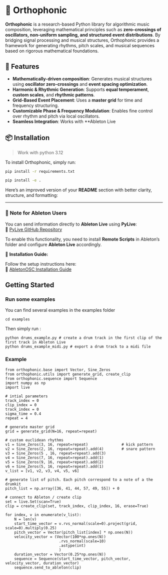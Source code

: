 # 🎵 Orthophonic

**Orthophonic** is a research-based Python library for algorithmic music composition, leveraging mathematical principles such as **zero-crossings of oscillators, non-uniform sampling, and structured event distributions**. By bridging signal processing and musical structures, Orthophonic provides a framework for generating rhythms, pitch scales, and musical sequences based on rigorous mathematical foundations.

## 🚀 Features

- **Mathematically-driven composition**: Generates musical structures using **oscillator zero-crossings** and **event spacing optimization**.
- **Harmonic & Rhythmic Generation**: Supports **equal temperament**, **custom scales**, and **rhythmic patterns**.
- **Grid-Based Event Placement**: Uses a **master grid** for time and frequency structuring.
- **Customizable Phase & Frequency Modulation**: Enables fine control over rhythm and pitch via local oscillators.
- **Seamless Integration**: Works with **Ableton Live

## 📦 Installation

> Work with python 3.12

To install Orthophonic, simply run:


```bash
pip install -r requirements.txt
```

```bash
pip install -e .
```

Here’s an improved version of your **README** section with better clarity, structure, and formatting:

---

### 🎵 **Note for Ableton Users**  

You can send information directly to **Ableton Live** using **PyLive**:  
🔗 [PyLive GitHub Repository](https://github.com/ideoforms/pylive)  

To enable this functionality, you need to install **Remote Scripts** in Ableton’s folder and configure **Ableton Live** accordingly.  

📌 **Installation Guide:**  

Follow the setup instructions here:  
🔗 [AbletonOSC Installation Guide](https://github.com/ideoforms/AbletonOSC?tab=readme-ov-file#installation)  

## Getting Started

### Run some examples

You can find several examples in the examples folder

```
cd examples
```

Then simply run :

```
python drums_example.py # create a drum track in the first clip of the first track in Ableton Live
python drums_example_midi.py # export a drum track to a midi file
```


### Example


```
from orthophonic.base import Vector, Sine_Zeros
from orthophonic.utils import generate_grid, create_clip
from orthophonic.sequence import Sequence
import numpy as np
import live

# intial parameters
track_index = 0
clip_index = 0
track_index = 0
sigma_time = 0.4
repeat = 4

# generate master grid
grid = generate_grid(N=16, repeat=repeat)

# custom euclidean rhythms
v1 = Sine_Zeros(3, 16, repeat=repeat)               # kick pattern
v2 = Sine_Zeros(2, 16, repeat=repeat).add(4)        # snare pattern
v3 = Sine_Zeros(5 , 16, repeat=repeat).add(3)
v4 = Sine_Zeros(7, 16, repeat=repeat).add(1)
v5 = Sine_Zeros(9, 16, repeat=repeat).add(2)
v6 = Sine_Zeros(5, 16, repeat=repeat).add(1)
v_list = [v1, v2, v3, v4, v5, v6]

# generate list of pitch. Each pitch correspond to a note of a the drumkit
pitch_list = np.array([36, 41, 44, 57, 49, 55]) + 0

# connect to Ableton / create clip
set = live.Set(scan=True)
clip = create_clip(set, track_index, clip_index, 16, erase=True)

for index, v in enumerate(v_list):
    N = len(v)
    start_time_vector = v.rvs_normal(scale=0).project(grid, scale=0).multiply(0.25)
    pitch_vector = Vector(pitch_list[index] * np.ones(N))
    velocity_vector = (Vector(100*np.ones(N))
                        .rvs_normal(scale=10)
                        .astype(int)
                        )
    duration_vector = Vector(0.25*np.ones(N))
    sequence = Sequence(start_time_vector, pitch_vector, velocity_vector, duration_vector)
    sequence.send_to_ableton(clip)

```
